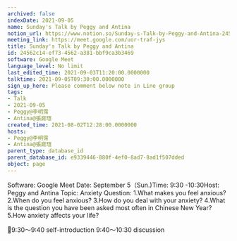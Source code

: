 ```yaml
---
archived: false
indexDate: 2021-09-05
name: Sunday's Talk by Peggy and Antina
notion_url: https://www.notion.so/Sunday-s-Talk-by-Peggy-and-Antina-24562c14ef734562a381bbf9ca3b3469
meeting_link: https://meet.google.com/uor-traf-jys
title: Sunday's Talk by Peggy and Antina
id: 24562c14-ef73-4562-a381-bbf9ca3b3469
software: Google Meet
language_level: No limit
last_edited_time: 2021-09-03T11:20:00.0000000
talktime: 2021-09-05T09:30:00.0000000
sign_up_here: Please comment below note in Line group
tags:
- Talk
- 2021-09-05
- Peggy@李明霈
- Antina@張庭瑄
created_time: 2021-08-02T12:28:00.0000000
hosts:
- Peggy@李明霈
- Antina@張庭瑄
parent_type: database_id
parent_database_id: e9339446-880f-4ef0-8ad7-8ad1f507dded
object: page
---
```


Software: Google Meet
Date: September 5（Sun.)Time: 9:30 -10:30Host: Peggy and Antina Topic: Anxiety
Question:
 1.What makes you feel anxious?2.When do you feel anxious?
3.How do you deal with your anxiety?
4.What is the question you have been asked most often in Chinese New Year?
5.How anxiety affects your life?

📅9:30～9:40 self-introduction 9:40～10:30 discussion





